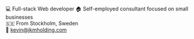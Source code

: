 💻  Full-stack Web developer
🏠  Self-employed consultant focused on small businesses   
🇸🇪  From Stockholm, Sweden  
📧  kevin@jkmholding.com

